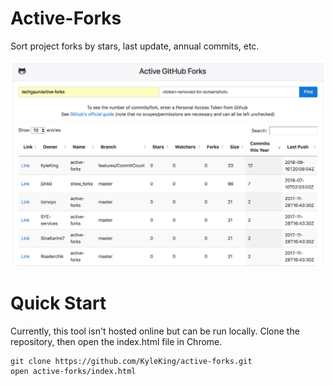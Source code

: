 Active-Forks
===========

Sort project forks by stars, last update, annual commits, etc.

![Screenshot](screenshot.png)

# Quick Start

Currently, this tool isn't hosted online but can be run locally. Clone the repository, then open the index.html file in Chrome.

```
git clone https://github.com/KyleKing/active-forks.git
open active-forks/index.html
```
